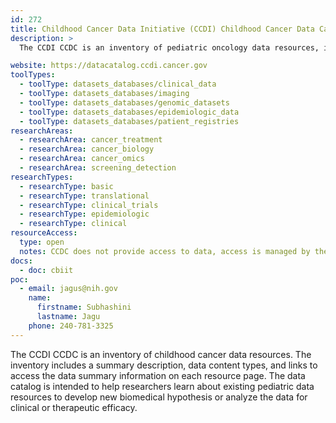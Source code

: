 ```yaml
---
id: 272
title: Childhood Cancer Data Initiative (CCDI) Childhood Cancer Data Catalog (CCDC)
description: >
  The CCDI CCDC is an inventory of pediatric oncology data resources, including childhood cancer repositories, registries, knowledgebases, and catalogs that either manage or refer to data.

website: https://datacatalog.ccdi.cancer.gov
toolTypes:
  - toolType: datasets_databases/clinical_data
  - toolType: datasets_databases/imaging
  - toolType: datasets_databases/genomic_datasets
  - toolType: datasets_databases/epidemiologic_data
  - toolType: datasets_databases/patient_registries
researchAreas:
  - researchArea: cancer_treatment
  - researchArea: cancer_biology
  - researchArea: cancer_omics
  - researchArea: screening_detection
researchTypes:
  - researchType: basic
  - researchType: translational
  - researchType: clinical_trials
  - researchType: epidemiologic
  - researchType: clinical
resourceAccess:
  type: open
  notes: CCDC does not provide access to data, access is managed by the resources themselves.
docs:
  - doc: cbiit
poc:
  - email: jagus@nih.gov
    name:
      firstname: Subhashini
      lastname: Jagu
    phone: 240-781-3325
---
```

The CCDI CCDC is an inventory of childhood cancer data resources.  The inventory includes a summary description, data content types, and links to access the data summary information on each resource page. The data catalog is intended to help researchers learn about existing pediatric data resources to develop new biomedical hypothesis or analyze the data for clinical or therapeutic efficacy.